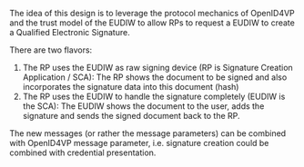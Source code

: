 The idea of this design is to leverage the protocol mechanics of OpenID4VP and the trust model of the EUDIW to allow RPs to request a EUDIW to create a Qualified Electronic Signature.

There are two flavors:

1. The RP uses the EUDIW as raw signing device (RP is Signature Creation Application / SCA): The RP shows the document to be signed and also incorporates the signature data into this document (hash)
1. The RP uses the EUDIW to handle the signature completely (EUDIW is the SCA): The EUDIW shows the document to the user, adds the signature and sends the signed document back to the RP. 

The new messages (or rather the message parameters) can be combined with OpenID4VP message parameter, i.e. signature creation could be combined with credential presentation. 
